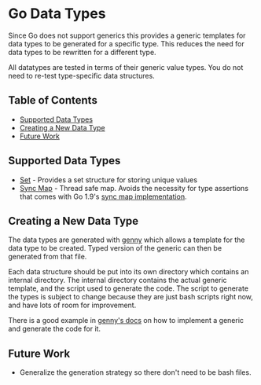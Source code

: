 # Go Data Types
Since Go does not support generics this provides a generic templates
for data types to be generated for a specific type. This reduces the need for data types
to be rewritten for a different type.

All datatypes are tested in terms of their generic value types. You do not need to re-test type-specific data structures.

## Table of Contents
- [Supported Data Types](#supported-data-types)
- [Creating a New Data Type](#creating-a-new-data-type)
- [Future Work](#future-work)

## Supported Data Types
- [Set](set/internal/README.md) - Provides a set structure for storing unique values
- [Sync Map](syncmap/internal/README.md) - Thread safe map. Avoids the necessity for type assertions that comes with Go 1.9's  [sync map implementation](https://godoc.org/golang.org/x/sync/syncmap).

## Creating a New Data Type
The data types are generated with [genny](https://github.com/cheekybits/genny)
which allows a template for the data type to be created. Typed version of the
generic can then be generated from that file.

Each data structure should be put into its own directory which contains an internal
directory. The internal directory contains the actual generic template, and the script
used to generate the code. The script to generate the types is subject to change because
they are just bash scripts right now, and have lots of room for improvement.

There is a good example in [genny's docs](https://github.com/cheekybits/genny#real-example)
on how to implement a generic and generate the code for it.

## Future Work
- Generalize the generation strategy so there don't need to be bash files.

